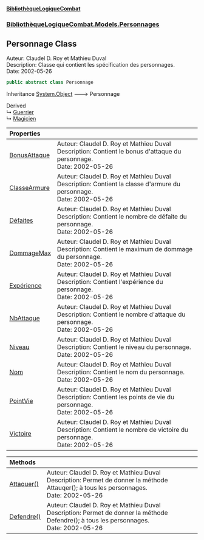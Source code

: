 #### [BibliothèqueLogiqueCombat](readme.md 'readme')
### [BibliothèqueLogiqueCombat.Models.Personnages](readme.md#BibliothèqueLogiqueCombat.Models.Personnages 'BibliothèqueLogiqueCombat.Models.Personnages')

## Personnage Class

Auteur: Claudel D. Roy et Mathieu Duval    
Description: Classe qui contient les spécification des personnages.     
Date:  2002-05-26

```csharp
public abstract class Personnage
```

Inheritance [System.Object](https://docs.microsoft.com/en-us/dotnet/api/System.Object 'System.Object') &#129106; Personnage

Derived  
&#8627; [Guerrier](BibliothèqueLogiqueCombat.Models.Personnages.Guerrier.md 'BibliothèqueLogiqueCombat.Models.Personnages.Guerrier')  
&#8627; [Magicien](BibliothèqueLogiqueCombat.Models.Personnages.Magicien.md 'BibliothèqueLogiqueCombat.Models.Personnages.Magicien')

| Properties | |
| :--- | :--- |
| [BonusAttaque](BibliothèqueLogiqueCombat.Models.Personnages.Personnage.BonusAttaque.md 'BibliothèqueLogiqueCombat.Models.Personnages.Personnage.BonusAttaque') | Auteur: Claudel D. Roy et Mathieu Duval  <br/>Description: Contient le bonus d'attaque du personnage.   <br/>Date:  2002-05-26 |
| [ClasseArmure](BibliothèqueLogiqueCombat.Models.Personnages.Personnage.ClasseArmure.md 'BibliothèqueLogiqueCombat.Models.Personnages.Personnage.ClasseArmure') | Auteur: Claudel D. Roy et Mathieu Duval  <br/>Description: Contient la classe d'armure du personnage.  <br/>Date:  2002-05-26 |
| [Défaites](BibliothèqueLogiqueCombat.Models.Personnages.Personnage.Défaites.md 'BibliothèqueLogiqueCombat.Models.Personnages.Personnage.Défaites') | Auteur: Claudel D. Roy et Mathieu Duval  <br/>Description: Contient le nombre de défaite du personnage.  <br/>Date:  2002-05-26 |
| [DommageMax](BibliothèqueLogiqueCombat.Models.Personnages.Personnage.DommageMax.md 'BibliothèqueLogiqueCombat.Models.Personnages.Personnage.DommageMax') | Auteur: Claudel D. Roy et Mathieu Duval  <br/>Description: Contient le maximum de dommage du personnage.  <br/>Date:  2002-05-26 |
| [Expérience](BibliothèqueLogiqueCombat.Models.Personnages.Personnage.Expérience.md 'BibliothèqueLogiqueCombat.Models.Personnages.Personnage.Expérience') | Auteur: Claudel D. Roy et Mathieu Duval  <br/>Description: Contient l'expérience du personnage.    <br/>Date:  2002-05-26 |
| [NbAttaque](BibliothèqueLogiqueCombat.Models.Personnages.Personnage.NbAttaque.md 'BibliothèqueLogiqueCombat.Models.Personnages.Personnage.NbAttaque') | Auteur: Claudel D. Roy et Mathieu Duval  <br/>Description: Contient le nombre d'attaque du personnage.  <br/>Date:  2002-05-26 |
| [Niveau](BibliothèqueLogiqueCombat.Models.Personnages.Personnage.Niveau.md 'BibliothèqueLogiqueCombat.Models.Personnages.Personnage.Niveau') | Auteur: Claudel D. Roy et Mathieu Duval  <br/>Description: Contient le niveau du personnage.  <br/>Date:  2002-05-26 |
| [Nom](BibliothèqueLogiqueCombat.Models.Personnages.Personnage.Nom.md 'BibliothèqueLogiqueCombat.Models.Personnages.Personnage.Nom') | Auteur: Claudel D. Roy et Mathieu Duval  <br/>Description: Contient le nom du personnage.  <br/>Date:  2002-05-26 |
| [PointVie](BibliothèqueLogiqueCombat.Models.Personnages.Personnage.PointVie.md 'BibliothèqueLogiqueCombat.Models.Personnages.Personnage.PointVie') | Auteur: Claudel D. Roy et Mathieu Duval  <br/>Description: Contient les points de vie du personnage.  <br/>Date:  2002-05-26 |
| [Victoire](BibliothèqueLogiqueCombat.Models.Personnages.Personnage.Victoire.md 'BibliothèqueLogiqueCombat.Models.Personnages.Personnage.Victoire') | Auteur: Claudel D. Roy et Mathieu Duval  <br/>Description: Contient le nombre de victoire du personnage.  <br/>Date:  2002-05-26 |

| Methods | |
| :--- | :--- |
| [Attaquer()](BibliothèqueLogiqueCombat.Models.Personnages.Personnage.Attaquer().md 'BibliothèqueLogiqueCombat.Models.Personnages.Personnage.Attaquer()') | Auteur: Claudel D. Roy et Mathieu Duval  <br/>Description: Permet de donner la méthode Attauqer(); à tous les personnages.  <br/>Date:  2002-05-26 |
| [Defendre()](BibliothèqueLogiqueCombat.Models.Personnages.Personnage.Defendre().md 'BibliothèqueLogiqueCombat.Models.Personnages.Personnage.Defendre()') | Auteur: Claudel D. Roy et Mathieu Duval  <br/>Description: Permet de donner la méthode Defendre(); à tous les personnages.  <br/>Date:  2002-05-26 |
